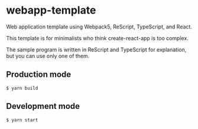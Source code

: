 # webapp-template

Web application template using Webpack5, ReScript, TypeScript, and React.

This template is for minimalists who think create-react-app is too
complex.

The sample program is written in ReScript and TypeScript for explanation,
but you can use only one of them.

## Production mode

```
$ yarn build
```

## Development mode

```
$ yarn start
```

